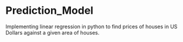 # Prediction_Model
Implementing linear regression in python to find prices of houses in US Dollars against a given area of houses.
